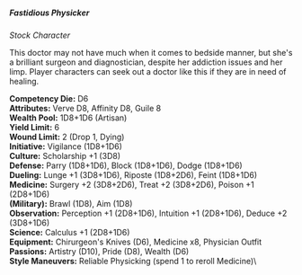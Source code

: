 ##### Fastidious Physicker

*Stock Character*

This doctor may not have much when it comes to bedside manner, but she's
a brilliant surgeon and diagnostician, despite her addiction issues and
her limp. Player characters can seek out a doctor like this if they are in need
of healing.

**Competency Die:** D6\
**Attributes:** Verve D8, Affinity D8, Guile 8\
**Wealth Pool:** 1D8+1D6 (Artisan)\
**Yield Limit:** 6\
**Wound Limit:** 2 (Drop 1, Dying)\
**Initiative:** Vigilance (1D8+1D6)\
**Culture:** Scholarship +1 (3D8)\
**Defense:** Parry (1D8+1D6), Block (1D8+1D6), Dodge (1D8+1D6)\
**Dueling:** Lunge +1 (3D8+1D6), Riposte (1D8+2D6), Feint (1D8+1D6)\
**Medicine:** Surgery +2 (3D8+2D6), Treat +2 (3D8+2D6), Poison +1 (2D8+1D6)\
**(Military):** Brawl (1D8), Aim (1D8)\
**Observation:** Perception +1 (2D8+1D6), Intuition +1 (2D8+1D6), Deduce +2 (3D8+1D6)\
**Science:** Calculus +1 (2D8+1D6)\
**Equipment:** Chirurgeon's Knives (D6), Medicine x8, Physician Outfit\
**Passions:** Artistry (D10), Pride (D8), Wealth (D6)\
**Style Maneuvers:** Reliable Physicking (spend 1 to reroll Medicine)\
